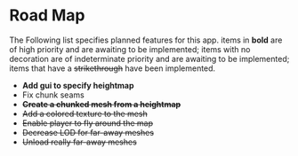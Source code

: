 # Road Map
The Following list specifies planned features for this app. items in **bold**
are of high priority and are awaiting to be implemented; items with no
decoration are of indeterminate priority and are awaiting to be implemented;
items that have a ~~strikethrough~~ have been implemented.

+ **Add gui to specify heightmap**
+ Fix chunk seams
+ ~~**Create a chunked mesh from a heightmap**~~
+ ~~Add a colored texture to the mesh~~
+ ~~Enable player to fly around the map~~
+ ~~Decrease LOD for far-away meshes~~
+ ~~Unload really far-away meshes~~

